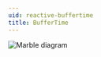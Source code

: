 ```yaml
---
uid: reactive-buffertime
title: BufferTime
---
```


![Marble diagram](~/images/reactive-buffertime.svg)
